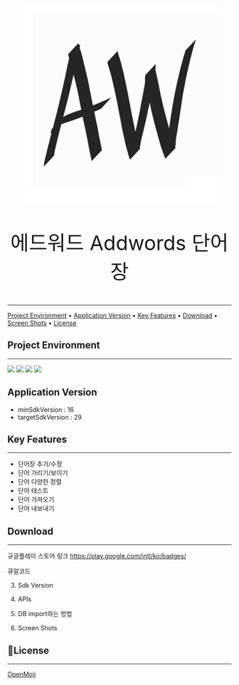 
<!-- ![에드워드](./img/Addwords.png) -->
<p align="center">
    <img src="./img/Addwords.png" width="450" height="450">
</p>
<p align="center"  style="font-size: 45px;">에드워드 Addwords 단어장</p>

---

[Project Environment](#Project-Environment) • [Application Version](#Application-Version) • [Key Features](#Key-Features) • [Download](#Download) • [Screen Shots](#Screen-Shots) • [License](#📑License)

## Project Environment
---
<img src="https://img.shields.io/badge/Kotlin-FF7E2E?style=flat-square&logo=kotlin&logoColor=white"/></a>
<img src="https://img.shields.io/badge/Android Studio 4.1.1 -009900?style=flat-square&logo=android&logoColor=white"/></a>
<img src="https://img.shields.io/badge/Sqlite-070785?style=flat-square&logo=sqlite&logoColor=white"/></a>
<img src="https://img.shields.io/badge/Windows-ffffff?style=flat-square&logo=windows&logoColor=blue"/></a>

## Application Version
- minSdkVersion : 16
- targetSdkVersion : 29



## Key Features
---

- 단어장 추가/수정
- 단어 가리기/보이기
- 단어 다양한 정렬
- 단어 테스트
- 단어 가져오기
- 단어 내보내기


## Download
---
규글플레이 스토어 링크
https://play.google.com/intl/ko/badges/

큐알코드


3. Sdk Version

4. APIs

5. DB import하는 방법

6. Screen Shots


## 📑License
---
[OpenMoji](https://github.com/hfg-gmuend/openmoji/blob/master/LICENSE.txt)



